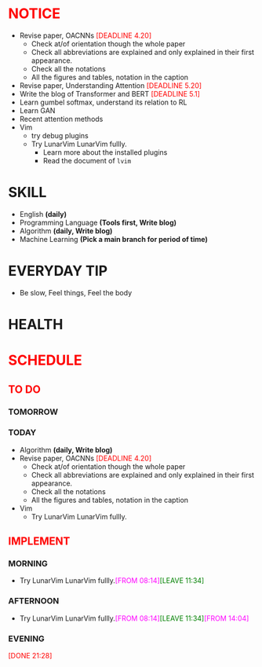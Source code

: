 # <font color=red>NOTICE</font>

- Revise paper, OACNNs <font color=red>[DEADLINE 4.20]</font>
  - Check at/of orientation though the whole paper
  - Check all abbreviations are explained and only explained in their first
    appearance.
  - Check all the notations
  - All the figures and tables, notation in the caption
- Revise paper, Understanding Attention <font color=red>[DEADLINE 5.20]</font>
- Write the blog of Transformer and BERT <font color=red>[DEADLINE 5.1]</font>
- Learn gumbel softmax, understand its relation to RL
- Learn GAN
- Recent attention methods
- Vim
  - try debug plugins
  - Try LunarVim LunarVim fullly.</span></s>
    - Learn more about the installed plugins
    - Read the document of `lvim`

# SKILL

- English **(daily)**
- Programming Language **(Tools first, Write blog)**
- Algorithm **(daily, Write blog)**
- Machine Learning **(Pick a main branch for period of time)**

# EVERYDAY TIP

- Be slow, Feel things, Feel the body

# HEALTH

# <font color=red>SCHEDULE</font>

## <font color=red>TO DO</font>

### TOMORROW

### TODAY

- Algorithm **(daily, Write blog)**
- Revise paper, OACNNs <font color=red>[DEADLINE 4.20]</font>
  - Check at/of orientation though the whole paper
  - Check all abbreviations are explained and only explained in their first
    appearance.
  - Check all the notations
  - All the figures and tables, notation in the caption
- Vim
  - Try LunarVim LunarVim fullly.</span></s>

## <font color=red>IMPLEMENT</font>

### MORNING

- Try LunarVim LunarVim fullly.</span></s><font color=magenta>[FROM
  08:14]</font><font color=green>[LEAVE 11:34]</font>

### AFTERNOON

- Try LunarVim LunarVim fullly.</span></s><font color=magenta>[FROM
  08:14]</font><font color=green>[LEAVE 11:34]</font><font color=magenta>[FROM
  14:04]</font>

### EVENING

<font color=red>[DONE 21:28]</font>
